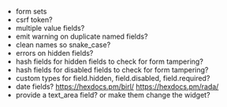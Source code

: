 - form sets
- csrf token?
- multiple value fields?
- emit warning on duplicate named fields?
- clean names so snake_case?
- errors on hidden fields?
- hash fields for hidden fields to check for form tampering?
- hash fields for disabled fields to check for form tampering?
- custom types for field.hidden, field.disabled, field.required?
- date fields? https://hexdocs.pm/birl/ https://hexdocs.pm/rada/
- provide a text_area field? or make them change the widget?
